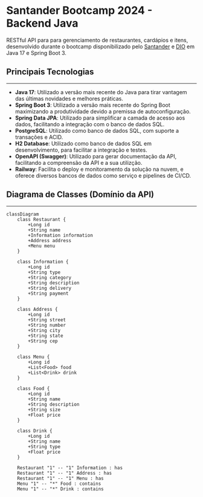 # Santander Bootcamp 2024 - Backend Java

RESTful API para para gerenciamento de restaurantes, cardápios e itens, desenvolvido durante o bootcamp disponibilizado pelo [Santander](https://www.santanderopenacademy.com) e [DIO](https://web.dio.me) em Java 17 e Spring Boot 3.

## Principais Tecnologias

---

- **Java 17**: Utilizado a versão mais recente do Java para tirar vantagem das últimas novidades e melhores práticas.
- **Spring Boot 3**: Utilizado a versão mais recente do Spring Boot maximizando a produtividade devido a premissa de autoconfiguração.
- **Spring Data JPA**: Utilizado para simplificar a camada de acesso aos dados, facilitando a integração com o banco de dados SQL.
- **PostgreSQL**: Utilizado como banco de dados SQL, com suporte a transações e ACID.
- **H2 Database**: Utilizado como banco de dados SQL em desenvolvimento, para facilitar a integração e testes.
- **OpenAPI (Swagger)**: Utilizado para gerar documentação da API, facilitando a compreensão da API e a sua utilizção.
- **Railway**: Facilita o deploy e monitoramento da solução na nuvem, e oferece diversos bancos de dados como serviço e pipelines de CI/CD.

## Diagrama de Classes (Domínio da API)

---

```mermaid
classDiagram
    class Restaurant {
        +Long id
        +String name
        +Information information
        +Address address
        +Menu menu 
    }
      
    class Information {
        +Long id
        +String type
        +String category
        +String description
        +String delivery
        +String payment
    }  
        
    class Address {
        +Long id
        +String street
        +String number
        +String city
        +String state
        +String cep
    }
        
    class Menu {
        +Long id
        +List<Food> food
        +List<Drink> drink
    }
        
    class Food {
        +Long id
        +String name
        +String description
        +String size
        +Float price
    }
        
    class Drink {
        +Long id
        +String name
        +String type
        +Float price
    }
        
    Restaurant "1" -- "1" Information : has
    Restaurant "1" -- "1" Address : has
    Restaurant "1" -- "1" Menu : has
    Menu "1" -- "*" Food : contains
    Menu "1" -- "*" Drink : contains
```